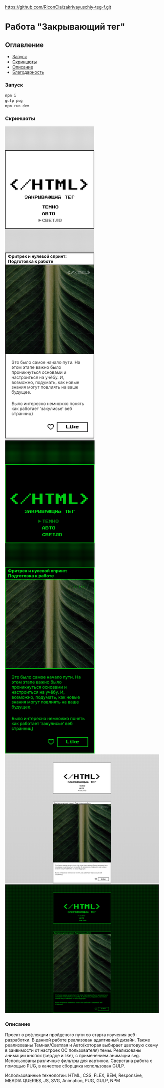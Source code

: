 https://github.com/RiconCla/zakrivayuschiy-teg-f.git
# Работа "Закрывающий тег"

## Оглавление

- [Запуск](#запуск)
- [Скриншоты](#скриншоты)
- [Описание](#описание)
- [Благодарность](#благодарность)

### Запуск

```bash
npm i
gulp pug
npm run dev
```
### Скриншоты

![](./screenshots/Screenshot3.png)
![](./screenshots/Screenshot2.png)
![](./screenshots/Screenshot1.png)
![](./screenshots/Screenshot.png)

### Описание

Проект о рефлекции пройденого пути со старта изучения веб-разработки. В данной работе реализован адаптивный дизайн. Также реализованы Темная/Светлая и Авто(которая выбирает цветовую схему в заивимости от настроек ОС пользователя) темы.
Реализованы анимации кнопок (сердце и like), с применением анимации svg. Использованы различные фильтры для картинок.
Сверстана работа с помощью PUG, в качестве сборщика использован GULP.

Использованные технологии: HTML, CSS, FLEX, BEM, Responsive, MEADIA QUERIES, JS, SVG, Animation, PUG, GULP, NPM 
